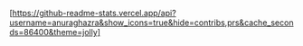 [https://github-readme-stats.vercel.app/api?username=anuraghazra&show_icons=true&hide=contribs,prs&cache_seconds=86400&theme=jolly]
